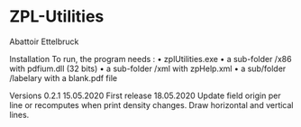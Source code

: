 # ZPL-Utilities
Abattoir Ettelbruck

Installation
To run, the program needs :
•	zplUtilities.exe
•	a sub-folder /x86 with pdfium.dll (32 bits)
•	a sub-folder /xml with zpHelp.xml
•	a sub/folder /labelary with a blank.pdf file

Versions
0.2.1	15.05.2020	First release
      18.05.2020	Update field origin per line or recomputes when print density changes. Draw horizontal and vertical lines.
